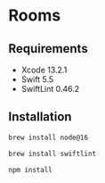 # Rooms

## Requirements

- Xcode 13.2.1
- Swift 5.5
- SwiftLint 0.46.2

## Installation

```bash
brew install node@16

brew install swiftlint

npm install
```
